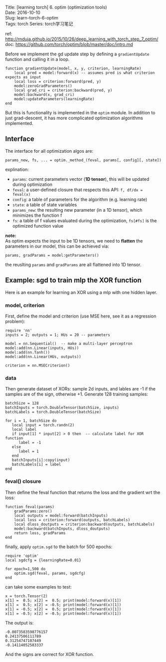 Title: [learning torch] 6. optim (optimization tools)    
Date: 2016-10-10   
Slug: learn-torch-6-optim  
Tags: torch
Series: torch学习笔记 
 
     
 
 
ref: <http://rnduja.github.io/2015/10/26/deep_learning_with_torch_step_7_optim/>    
doc: <https://github.com/torch/optim/blob/master/doc/intro.md>    
 
 
Before we implement the gd update step by defining a ``gradientUpdate`` function and calling it in a loop.  
 
	function gradientUpdate(model, x, y, criterion, learningRate) 
		local pred = model:forward(x) -- assumes pred is what criterion expects as input 
		local loss = criterion:forward(pred, y) 
		model:zeroGradParameters() 
		local grad_cri = criterion:backward(pred, y) 
		model:backward(x, grad_cri) 
		model:updateParameters(learningRate) 
	end 
 
But this is functionality is implemented in the ``optim`` module. In addition to just grad-descent, it has more complicated optimization algorithms implemented.  
 
Interface 
--------- 
 
The interface for all optimization algos are: 
 
``params_new, fs, ... = optim._method_(feval, params[, config][, state])`` 
 
explination:  
 
* ``params``: current parameters vector (**1D tensor**), this will be updated during optimization 
* ``feval``: a user-defined closure that respects this API: ``f, df/dx = feval(x)`` 
* ``config``: a table of parameters for the algorithm (e.g. learning rate) 
* ``state``: a table of state variables 
* ``params_new``: the resulting new parameter (in a 1D tensor), which minimizes the function f 
* ``fs``: a table of f values evaluated during the optimization, ``fs[#fs]`` is the optimized function value 
 
 
**note:**  
As optim expects the input to be 1D tensors, we need to **flatten** the parameters in our model, this can be achieved via:  
 
``params, gradParams = model:getParameters()`` 
 
the reuslting ``params`` and ``gradParams`` are all flattened into 1D tensor.  
 
Example: sgd to train mlp the XOR function 
------------------------------------------ 
 
Here is an example for learning an XOR using a mlp with one hidden layer.  
 
### model, criterion 
 
First, define the model and criterion (use MSE here, see it as a regression problem):  
 
	require 'nn' 
	inputs = 2; outputs = 1; HUs = 20 -- parameters 
	 
	model = nn.Sequential()  -- make a multi-layer perceptron 
	model:add(nn.Linear(inputs, HUs)) 
	model:add(nn.Tanh()) 
	model:add(nn.Linear(HUs, outputs)) 
	 
	criterion = nn.MSECriterion() 
 
 
### data 
 
Then generate dataset of XORs: sample 2d inputs, and lables are -1 if the samples are of the sign, otherwise +1. Generate 128 training samples: 
 
	batchSize = 128 
	batchInputs = torch.DoubleTensor(batchSize, inputs)  
	batchLabels = torch.DoubleTensor(batchSize)         
	 
	for i = 1, batchSize do 
	   local input = torch.randn(2)   
	   local label 
	   if input[1] * input[2] > 0 then  -- calculate label for XOR function 
	      label = -1 
	   else 
	      label = 1 
	   end 
	   batchInputs[i]:copy(input) 
	   batchLabels[i] = label 
	end 
 
 
### feval() closure 
 
Then define the feval function that returns the loss and the gradient wrt the loss:  
 
	function feval(params) 
	    gradParams:zero() 
	    local outputs = model:forward(batchInputs) 
	    local loss = criterion:forward(outputs, batchLabels) 
	    local dloss_doutputs = criterion:backward(outputs, batchLabels) 
	    model:backward(batchInputs, dloss_doutputs) 
	    return loss, gradParams 
	end 
 
 
finally, apply ``optim.sgd`` to the batch for 500 epochs:  
 
	require 'optim' 
	local sgdcfg = {learningRate=0.01} 
	 
	for epoch=1,500 do 
	    optim.sgd(feval, params, sgdcfg) 
	end 
 
can take some examples to test:  
 
	x = torch.Tensor(2) 
	x[1] =  0.5; x[2] =  0.5; print(model:forward(x)[1]) 
	x[1] =  0.5; x[2] = -0.5; print(model:forward(x)[1]) 
	x[1] = -0.5; x[2] =  0.5; print(model:forward(x)[1]) 
	x[1] = -0.5; x[2] = -0.5; print(model:forward(x)[1]) 
 
 
The output is:  
 
	-0.0073583598776157	 
	0.24137506111789	 
	0.31254747107449	 
	-0.14114052583337 
	 
 
And the signs are correct for XOR function.  
